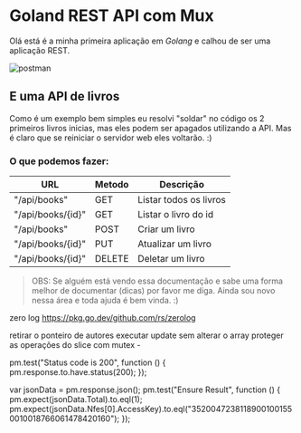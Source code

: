 # Goland REST API com Mux
Olá está é a minha primeira aplicação em _Golang_ e calhou de ser uma aplicação REST.

![postman](https://i.imgur.com/MRV5BoG.png)

## E uma API de livros
Como é um exemplo bem simples eu resolvi "soldar" no código os 2 primeiros livros inicias, mas eles podem ser apagados utilizando a API. Mas é claro que se reiniciar o servidor web eles voltarão. :)  


### O que podemos fazer:  
| URL | Metodo | Descrição |
|---|---|---|
| "/api/books" | GET | Listar todos os livros |
| "/api/books/{id}" | GET | Listar o livro do id |
| "/api/books" | POST | Criar um livro |
| "/api/books/{id}" | PUT | Atualizar um livro |
| "/api/books/{id}" | DELETE | Deletar um livro |

> OBS: Se alguém está vendo essa documentação e sabe uma forma melhor de documentar (dicas) por favor me diga. Ainda sou novo nessa área e toda ajuda é bem vinda. :)  



zero log
https://pkg.go.dev/github.com/rs/zerolog

retirar o ponteiro de autores
executar update sem alterar o array
proteger as operações do slice com mutex - 

pm.test("Status code is 200", function () {
    pm.response.to.have.status(200);
});

var jsonData = pm.response.json();
pm.test("Ensure Result", function () {
    pm.expect(jsonData.Total).to.eql(1);
    pm.expect(jsonData.Nfes[0].AccessKey).to.eql("35200472381189001001550010018766061478420160");
});